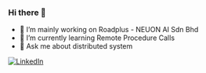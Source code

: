 ### Hi there 👋

- 🔭 I’m mainly working on Roadplus - NEUON AI Sdn Bhd
- 🌱 I’m currently learning Remote Procedure Calls
- 💬 Ask me about distributed system

<a href="https://www.linkedin.com/in/danish-ezwan-b39290131/" target="_blank"><img alt="LinkedIn" src="https://img.shields.io/badge/linkedin-%230077B5.svg?&style=for-the-badge&logo=linkedin&logoColor=white" /></a>
